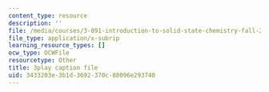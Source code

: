 ```yaml
---
content_type: resource
description: ''
file: /media/courses/3-091-introduction-to-solid-state-chemistry-fall-2018/3433203e3b1d3692370c88096e293740_g4lxRZ7T5_o.srt
file_type: application/x-subrip
learning_resource_types: []
ocw_type: OCWFile
resourcetype: Other
title: 3play caption file
uid: 3433203e-3b1d-3692-370c-88096e293740
---
```

